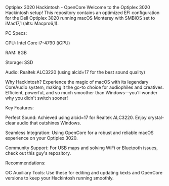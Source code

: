 Optiplex 3020 Hackintosh - OpenCore
Welcome to the Optiplex 3020 Hackintosh setup! This repository contains an optimized EFI configuration for the Dell Optiplex 3020 running macOS Monterey with SMBIOS set to iMac17,1 (alts: Macpro6,1).

PC Specs:

CPU: Intel Core i7-4790 (iGPU)

RAM: 8GB

Storage: SSD

Audio: Realtek ALC3220 (using alcid=17 for the best sound quality)

Why Hackintosh? Experience the magic of macOS with its legendary CoreAudio system, making it the go-to choice for audiophiles and creatives. Efficient, powerful, and so much smoother than Windows—you'll wonder why you didn't switch sooner!

Key Features:

Perfect Sound: Achieved using alcid=17 for Realtek ALC3220. Enjoy crystal-clear audio that outshines Windows.

Seamless Integration: Using OpenCore for a robust and reliable macOS experience on your Optiplex 3020.

Community Support: For USB maps and solving WiFi or Bluetooth issues, check out this guy's repository.

Recommendations:

OC Auxiliary Tools: Use these for editing and updating kexts and OpenCore versions to keep your Hackintosh running smoothly.
